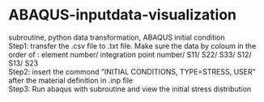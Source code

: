 # ABAQUS-inputdata-visualization
subroutine, python data transformation, ABAQUS initial condition   
Step1: transfer the .csv file to .txt file. Make sure the data by coloum in the order of : element number/ integration point number/ S11/ S22/ S33/ S12/ S13/ S23  
Step2: insert the commond "INITIAL CONDITIONS, TYPE=STRESS, USER" after the material definition in .inp file  
Step3: Run abaqus with subroutine and view the initial stress distribution
